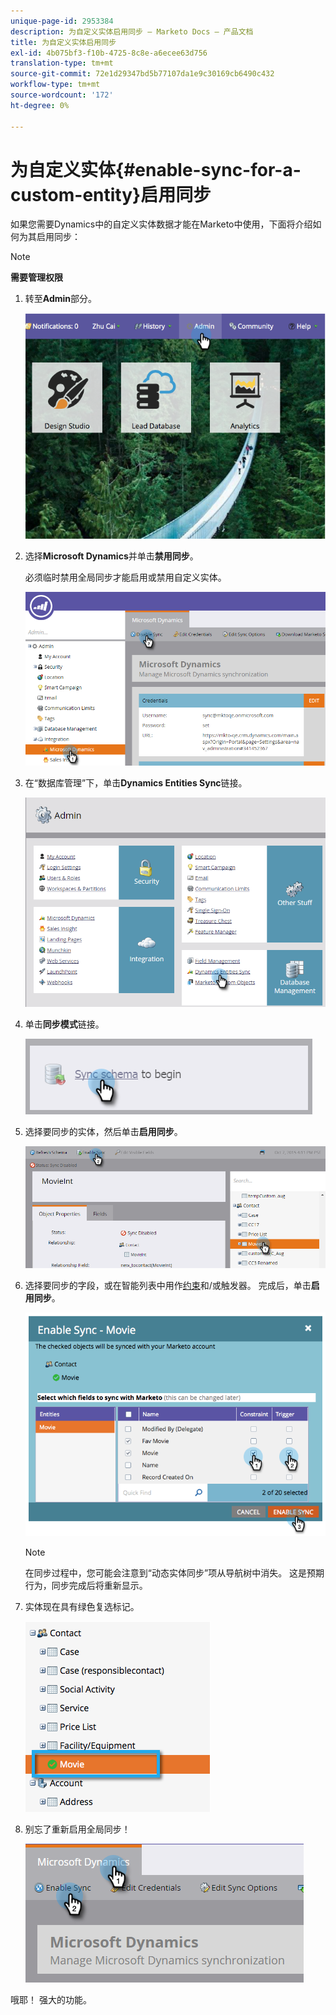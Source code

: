 ```yaml
---
unique-page-id: 2953384
description: 为自定义实体启用同步 — Marketo Docs — 产品文档
title: 为自定义实体启用同步
exl-id: 4b075bf3-f10b-4725-8c8e-a6ecee63d756
translation-type: tm+mt
source-git-commit: 72e1d29347bd5b77107da1e9c30169cb6490c432
workflow-type: tm+mt
source-wordcount: '172'
ht-degree: 0%

---
```


# 为自定义实体{#enable-sync-for-a-custom-entity}启用同步

如果您需要Dynamics中的自定义实体数据才能在Marketo中使用，下面将介绍如何为其启用同步：

>[!NOTE]
>
>**需要管理权限**

1. 转至&#x200B;**Admin**&#x200B;部分。

   ![](assets/image2014-10-20-14-3a32-3a16.png)

1. 选择&#x200B;**Microsoft Dynamics**&#x200B;并单击&#x200B;**禁用同步**。

   必须临时禁用全局同步才能启用或禁用自定义实体。

   ![](assets/image2015-11-10-9-3a0-3a6.png)

1. 在“数据库管理”下，单击&#x200B;**Dynamics Entities Sync**&#x200B;链接。

   ![](assets/image2015-11-10-9-3a6-3a55.png)

1. 单击&#x200B;**同步模式**&#x200B;链接。

   ![](assets/image2015-11-10-9-3a41-3a37.png)

1. 选择要同步的实体，然后单击&#x200B;**启用同步**。

   ![](assets/image2015-11-10-9-3a44-3a35.png)

1. 选择要同步的字段，或在智能列表中用作[约束](/help/marketo/product-docs/core-marketo-concepts/smart-lists-and-static-lists/using-smart-lists/add-a-constraint-to-a-smart-list-filter.md)和/或触发器。 完成后，单击&#x200B;**启用同步**。

   ![](assets/image2014-10-20-14-3a32-3a55.png)

   >[!NOTE]
   >
   >在同步过程中，您可能会注意到“动态实体同步”项从导航树中消失。 这是预期行为，同步完成后将重新显示。

1. 实体现在具有绿色复选标记。

   ![](assets/image2014-10-20-14-3a33-3a4.png)

1. 别忘了重新启用全局同步！

   ![](assets/image2015-11-10-9-3a48-3a35.png)

哦耶！ 强大的功能。
